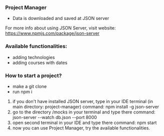 ###  Project Manager

- Data is downloaded and saved at JSON server

For more info about using JSON Server, visit website:
https://www.npmjs.com/package/json-server

###  Available functionalities:
- adding technologies
- adding courses with dates

###  How to start a project?
- make a git clone
- run npm i

1. if you don't have installed JSON server, type in your IDE terminal (in main directory: project-manager) command: npm install -g json-server
2. go to the directory /mocks in your terminal and type there command: json-server --watch db.json --port 8000
3. open second terminal in your IDE and type there command: npm start
4. now you can use Project Manager, try the available functionalities.